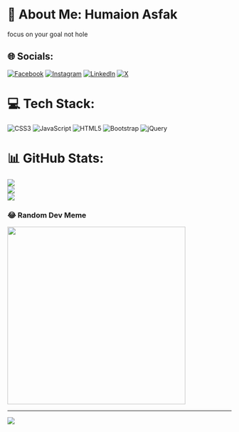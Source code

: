 # 💫 About Me: Humaion Asfak
focus on your goal not hole 


## 🌐 Socials:
[![Facebook](https://img.shields.io/badge/Facebook-%231877F2.svg?logo=Facebook&logoColor=white)]([https://facebook.com/https://www.facebook.com/profile.php?id=100047971117818](https://www.facebook.com/profile.php?id=100068576962173)) [![Instagram](https://img.shields.io/badge/Instagram-%23E4405F.svg?logo=Instagram&logoColor=white)](https://instagram.com/https://www.instagram.com/http_a_s_f_a_k/) [![LinkedIn](https://img.shields.io/badge/LinkedIn-%230077B5.svg?logo=linkedin&logoColor=white)](https://linkedin.com/in/https://www.linkedin.com/in/as-fak-52a760279/) [![X](https://img.shields.io/badge/X-black.svg?logo=X&logoColor=white)](https://x.com/https://twitter.com/Asfak513) 
# 💻 Tech Stack:
![CSS3](https://img.shields.io/badge/css3-%231572B6.svg?style=plastic&logo=css3&logoColor=white) ![JavaScript](https://img.shields.io/badge/javascript-%23323330.svg?style=plastic&logo=javascript&logoColor=%23F7DF1E) ![HTML5](https://img.shields.io/badge/html5-%23E34F26.svg?style=plastic&logo=html5&logoColor=white) ![Bootstrap](https://img.shields.io/badge/bootstrap-%238511FA.svg?style=plastic&logo=bootstrap&logoColor=white) ![jQuery](https://img.shields.io/badge/jquery-%230769AD.svg?style=plastic&logo=jquery&logoColor=white)
# 📊 GitHub Stats:
![](https://github-readme-stats.vercel.app/api?username=humaionasfak&theme=onedark&hide_border=false&include_all_commits=false&count_private=false)<br/>
![](https://github-readme-streak-stats.herokuapp.com/?user=humaionasfak&theme=onedark&hide_border=false)<br/>
![](https://github-readme-stats.vercel.app/api/top-langs/?username=humaionasfak&theme=onedark&hide_border=false&include_all_commits=false&count_private=false&layout=compact)

### 😂 Random Dev Meme
<img src='https://randommeme-five.vercel.app/' style="height: 400px;"/>

---
[![](https://visitcount.itsvg.in/api?id=humaionasfak&icon=0&color=0)](https://visitcount.itsvg.in)

<!-- Proudly created with GPRM ( https://gprm.itsvg.in ) -->

